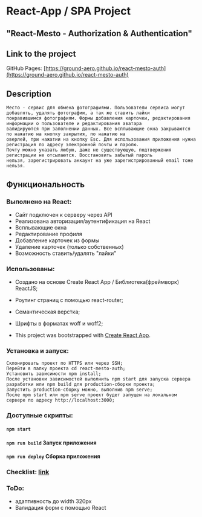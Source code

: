 # React-App / SPA Project
## "React-Mesto - Authorization & Authentication"

## Link to the project 
GitHub Pages: [https://ground-aero.github.io/react-mesto-auth](https://ground-aero.github.io/react-mesto-auth)

## Description 
    Место - сервис для обмена фотографиями. Пользователи сервиса могут добавлять, удалять фотографии, а так же ставить лайки
    понравившимся фотографиям. Формы добавления карточки, редактирования информации о пользователе и редактирования аватара
    валидируются при заполнении данных. Все всплывающие окна закрываются по нажатию на кнопку закрытия, по нажатию на
    оверлей, при нажатии на кнопку Esc. Для использования приложения нужна регистрация по адресу электронной почты и паролю.
    Почту можно указать любую, даже не существующую, подтвержения регистрации не отсылаются. Восстановить забытый пароль
    нельзя, зарегистрировать аккаунт на уже зарегистрированный email тоже нельзя.

## Функциональность

### Выполнено на React:

* Сайт подключен к серверу через API
* Реализована авторизация/аутентификация на React
* Всплывающие окна
* Редактирование профиля
* Добавление карточек из формы
* Удаление карточек (только собственных)
* Возможность ставить/удалять "лайки"

### Использованы:
- Создано на основе Create React App / Библиотека(фреймворк) ReactJS;
- Роутинг страниц с помощью react-router;
- Семантическая верстка;
- Шрифты в форматах woff и woff2;
 
- This project was bootstrapped with [Create React App](https://github.com/facebook/create-react-app).

### Установка и запуск:
    Склонировать проект по HTTPS или через SSH;
    Перейти в папку проекта cd react-mesto-auth;
    Установить зависимости npm install;
    После установки зависимостей выполнить npm start для запуска сервера разработки или npm build для production-сборки проекта;
    Запустить production-сборку можно, выполнив npm serve;
    После npm start или npm serve проект будет запущен на локальном сервере по адресу http://localhost:3000;

### Доступные скрипты:
#### `npm start`
#### `npm run build` Запуск приложения
#### `npm run deploy` Сборка приложения

### Checklist: [link](https://code.s3.yandex.net/web-developer/checklists-pdf/new-program/checklist-12.pdf) 

### ToDo:
* адаптивность до width 320px
* Валидация форм с помощью React
